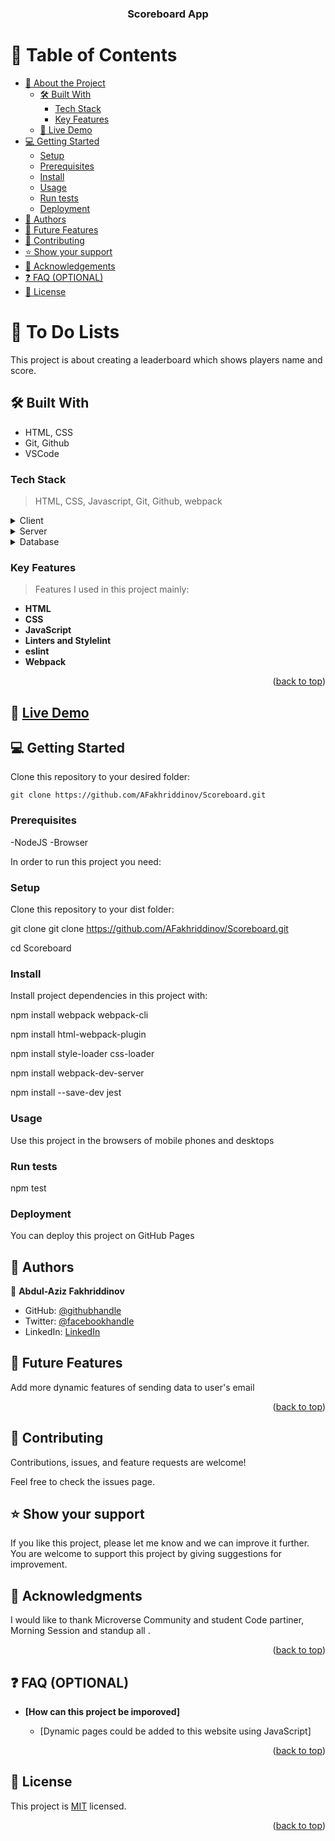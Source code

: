 
<a name="readme-top"></a>

<div align="center">

  <h3><b>Scoreboard App</b></h3>

</div>

# 📗 Table of Contents

- [📖 About the Project](#about-project)
  - [🛠 Built With](#built-with)
    - [Tech Stack](#tech-stack)
    - [Key Features](#key-features)
  - [🚀 Live Demo](#live-demo)
- [💻 Getting Started](#getting-started)
  - [Setup](#setup)
  - [Prerequisites](#prerequisites)
  - [Install](#install)
  - [Usage](#usage)
  - [Run tests](#run-tests)
  - [Deployment](#deployment)
- [👥 Authors](#authors)
- [🔭 Future Features](#future-features)
- [🤝 Contributing](#contributing)
- [⭐️ Show your support](#support)
- [🙏 Acknowledgements](#acknowledgements)
- [❓ FAQ (OPTIONAL)](#faq)
- [📝 License](#license)

<!-- PROJECT DESCRIPTION -->

# 📖 To Do Lists <a name="about-project"></a>

This project is about creating a leaderboard which shows players name and score. 

## 🛠 Built With <a name="built-with"></a> 
- HTML, CSS
- Git, Github
- VSCode
### Tech Stack <a name="tech-stack"></a>
> HTML,
> CSS,
> Javascript,
> Git,
> Github,
> webpack
<details>
  <summary>Client</summary>
  <ul>
    <li><a href="https://www.w3schools.com/html/">html</a></li>
    <li><a href="https://www.w3schools.com/css/">css</a></li>
    <li><a href="https://www.w3schools.com/js/">Js</a></li>
    <li><a href="https://webpack.js.org/">Webpack</a></li>

  </ul>
</details>

<details>
  <summary>Server</summary>
  <ul>
    <li>N/A</li>
  </ul>
  
</details>

<details>
<summary>Database</summary>
  <ul>
    <li>N/A</li>
  </ul>
</details>

### Key Features <a name="key-features"></a>
> Features I used in this project mainly:

- **HTML**
- **CSS**
- **JavaScript**
- **Linters and Stylelint**
- **eslint**
- **Webpack**

<p align="right">(<a href="#readme-top">back to top</a>)</p>


## 🚀 [Live Demo](https://scoreboard-app1.netlify.app/)



## 💻 Getting Started <a name="getting-started"></a>

Clone this repository to your desired folder:

```
git clone https://github.com/AFakhriddinov/Scoreboard.git
```
### Prerequisites

-NodeJS
-Browser

In order to run this project you need:

### Setup

Clone this repository to your dist folder:

git clone git clone https://github.com/AFakhriddinov/Scoreboard.git

cd Scoreboard
### Install

Install project dependencies in this project with:

<p>npm install webpack webpack-cli</p>
<p>npm install html-webpack-plugin</p>
<p>npm install style-loader css-loader</p>
<p>npm install webpack-dev-server</p>
<p>npm install --save-dev jest</p>

### Usage
Use this project in the browsers of mobile phones and desktops
### Run tests
npm test
### Deployment
You can deploy this project on GitHub Pages 

## 👥 Authors <a name="authors"></a>

👤 **Abdul-Aziz Fakhriddinov**
- GitHub: [@githubhandle](https://github.com/AFakhriddinov)
- Twitter: [@facebookhandle](https://www.facebook.com/abdulaziz.faxriddinov)
- LinkedIn: [LinkedIn](https://www.linkedin.com/in/abdul-aziz-fakhriddinov-5297a6107/)

## 🔭 Future Features <a name="future-features"></a>


Add more dynamic features of sending data to user's email

<p align="right">(<a href="#readme-top">back to top</a>)</p>


## 🤝 Contributing <a name="contributing"></a>

Contributions, issues, and feature requests are welcome!

Feel free to check the issues page.

## ⭐️ Show your support <a name="support"></a>

If you like this project, please let me know and we can improve it further. You are welcome to support this project by giving suggestions for improvement.


## 🙏 Acknowledgments <a name="acknowledgements"></a>

I would like to thank Microverse Community and student Code partiner, Morning Session and standup all .


<p align="right">(<a href="#readme-top">back to top</a>)</p>




## ❓ FAQ (OPTIONAL) <a name="faq"></a>

- **[How can this project be imporoved]**

  - [Dynamic pages could be added to this website using JavaScript]

<p align="right">(<a href="#readme-top">back to top</a>)</p>


## 📝 License <a name="license"></a>

This project is [MIT](https://github.com/AFakhriddinov/Scoreboard/blob/development/LICENSE) licensed.

<p align="right">(<a href="#readme-top">back to top</a>)</p>

